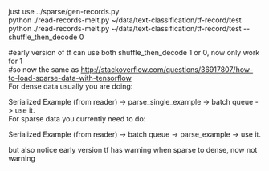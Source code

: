 just use ../sparse/gen-records.py  
python ./read-records-melt.py ~/data/text-classification/tf-record/test 
python ./read-records-melt.py ~/data/text-classification/tf-record/test --shuffle_then_decode 0

#early version of tf can use both shuffle_then_decode 1 or 0, now only work for 1  
#so now the same as http://stackoverflow.com/questions/36917807/how-to-load-sparse-data-with-tensorflow  
For dense data usually you are doing:  

  Serialized Example (from reader) -> parse_single_example -> batch queue -> use it.  
  For sparse data you currently need to do:  

  Serialized Example (from reader) -> batch queue -> parse_example -> use it.  


but also notice early version tf has warning when sparse to dense, now not warning  
